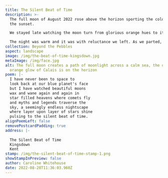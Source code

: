 ```yaml
---
title: The Silent Beat of Time
description: >-
  The full moon of August 2022 rose above the horizon sporting the colours of
  the sunset.

  We stayed late watching the moon turn from glorious orange hues to its more traditional white silver light.

  The night was warm and it was with reluctance we left. As we parted, the beach was lit up with two artificial lights, the moth man had come to survey migrating moths from across the channel, how wonderful.
collection: Beyond the Pebbles
aspect: landscape
image: /img/the-beat-of-time-kingsdown.jpg
metaImage: /img/face.jpg
alt: The full moon creates a path of moonlight across a calm sea, the distant
  orange glow of Calais is on the horizon
poem: |-
  I have never been to space to
  look back at our blue planet's face
  but I have watched beautiful moons
  wax and wane again and again in
  star filled heavens where comets fly 
  and myths and legends traverse the 
  sky, a seemingly endless nightscape  
  where layer upon layer of stars shine 
  pulsing to the silent beat of time.
alignPoemLeft: false
removePostcardPadding: true
address: |-
  
  The Silent Beat of Time
  Kingsdown
  Kent
stamp: /img/the-silent-beat-of-time-stamp-1.png
showStampInPreview: false
author: Caroline Whitehouse
date: 2022-08-28T11:36:03.960Z
---
```

